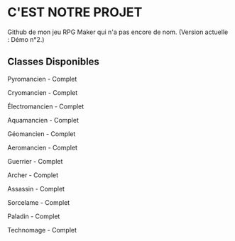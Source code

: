 # C'EST NOTRE PROJET
Github de mon jeu RPG Maker qui n'a pas encore de nom. (Version actuelle : Démo n°2.)

## Classes Disponibles
Pyromancien - Complet

Cryomancien - Complet

Électromancien - Complet

Aquamancien - Complet

Géomancien - Complet

Aeromancien - Complet

Guerrier - Complet

Archer - Complet

Assassin - Complet

Sorcelame - Complet

Paladin - Complet

Technomage - Complet
